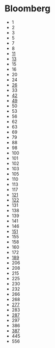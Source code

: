 # Bloomberg

- 1
- 2
- 3
- 5
- 7
- 8
- [11](../solutions/11.md)
- [13](../solutions/13.md)
- 15
- 16
- 20
- 24
- [26](../solutions/26.md)
- 33
- [42](../solutions/42.md)
- [49](../solutions/49.md)
- 50
- 53
- 56
- 62
- 63
- 69
- 79
- 88
- 98
- 100
- 101
- 102
- 103
- 105
- 110
- 113
- 117
- [121](../solutions/121.md)
- [122](../solutions/122.md)
- 131
- 138
- 139
- 141
- 146
- [151](../solutions/151.md)
- 155
- 158
- 160
- 172
- [189](../solutions/189.md)
- 206
- 208
- 215
- 225
- 230
- 232
- 266
- 268
- [277](../solutions/277.md)
- 283
- [287](../solutions/287.md)
- 297
- 386
- [387](../solutions/387.md)
- 445
- 556